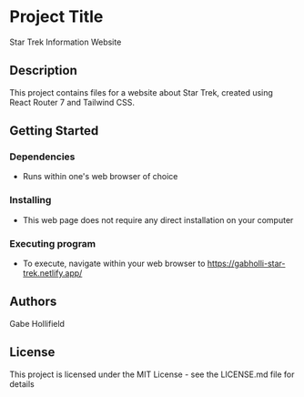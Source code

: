 # Project Title
Star Trek Information Website

## Description
This project contains files for a website about Star Trek, created using
React Router 7 and Tailwind CSS.

## Getting Started
### Dependencies
- Runs within one's web browser of choice
### Installing
- This web page does not require any direct installation on your computer
### Executing program
- To execute, navigate within your web browser to https://gabholli-star-trek.netlify.app/

## Authors
Gabe Hollifield

## License
This project is licensed under the MIT License - see the LICENSE.md file for details

